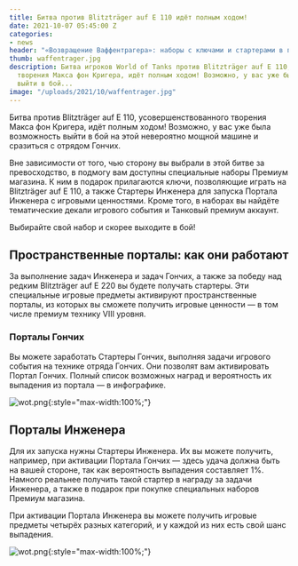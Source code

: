```yaml
---
title: Битва против Blitzträger auf E 110 идёт полным ходом!
date: 2021-10-07 05:45:00 Z
categories:
- news
header: "«Возвращение Ваффентрагера»: наборы с ключами и стартерами в подарок"
thumb: waffentrager.jpg
description: Битва игроков World of Tanks против Blitzträger auf E 110, усовершенствованного
  творения Макса фон Кригера, идёт полным ходом! Возможно, у вас уже была возможность
  выйти в бой...
image: "/uploads/2021/10/waffentrager.jpg"
---
```


Битва против Blitzträger auf E 110, усовершенствованного творения Макса фон Кригера, идёт полным ходом! Возможно, у вас уже была возможность выйти в бой на этой невероятно мощной машине и сразиться с отрядом Гончих.

Вне зависимости от того, чью сторону вы выбрали в этой битве за превосходство, в подмогу вам доступны специальные наборы Премиум магазина. К ним в подарок прилагаются ключи, позволяющие играть на Blitzträger auf E 110, а также Стартеры Инженера для запуска Портала Инженера с игровыми ценностями. Кроме того, в наборах вы найдёте тематические декали игрового события и Танковый премиум аккаунт.

Выбирайте свой набор и скорее выходите в бой!

## Пространственные порталы: как они работают

За выполнение задач Инженера и задач Гончих, а также за победу над редким Blitzträger auf E 220 вы будете получать стартеры. Эти специальные игровые предметы активируют пространственные порталы, из которых вы сможете получить игровые ценности — в том числе премиум технику VIII уровня.

### Порталы Гончих

Вы можете заработать Стартеры Гончих, выполняя задачи игрового события на технике отряда Гончих. Они позволят вам активировать Портал Гончих. Полный список возможных наград и вероятность их выпадения из портала — в инфографике.

![wot.png](https://ru-wotp.wgcdn.co/dcont/fb/image/white_tiger_2021_rewards_harriers_ru.jpg){:style="max-width:100%;"}

## Порталы Инженера

Для их запуска нужны Стартеры Инженера. Их вы можете получить, например, при активации Портала Гончих — здесь удача должна быть на вашей стороне, так как вероятность выпадения составляет 1%. Намного реальнее получить такой стартер в награду за задачи Инженера, а также в подарок при покупке специальных наборов Премиум магазина.

При активации Портала Инженера вы можете получить игровые предметы четырёх разных категорий, и у каждой из них есть свой шанс выпадения.

![wot.png](https://ru-wotp.wgcdn.co/dcont/fb/image/white_tiger_2021_rewards_engineer_ru_ygawr5y.jpg){:style="max-width:100%;"}

